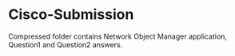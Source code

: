 # Cisco-Submission
Compressed folder contains Network Object Manager application, Question1 and Question2 answers.

